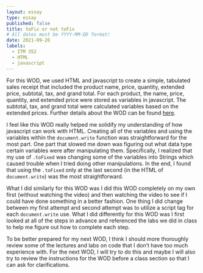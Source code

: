 ```yaml
---
layout: essay
type: essay
published: false
title: toFix or not toFix
# All dates must be YYYY-MM-DD format!
date: 2021-09-26
labels:
  - ITM 352
  - HTML
  - javascript
---
```


For this WOD, we used HTML and javascript to create a simple, tabulated sales receipt that included the product name, price, quantity, extended price, subtotal, tax, and grand total. For each product, the name, price, quantity, and extended price were stored as variables in javascript. The subtotal, tax, and grand total were calculated variables based on the extended prices. Further details about the WOD can be found [here](https://dport96.github.io/ITM352/morea/060.expressions-operators/experience-invoice1.html). 

I feel like this WOD really helped me solidify my understanding of how javascript can work with HTML. Creating all of the variables and using the variables within the `document.write` function was straightforward for the most part. One part that slowed me down was figuring out what data type certain variables were after manipulating them. Specifically, I realized that my use of `.toFixed` was changing some of the variables into Strings which caused trouble when I tried doing other manipulations. In the end, I found that using the `.toFixed` only at the last second (in the HTML of `document.write`) was the most straightforward. 

What I did similarly for this WOD was I did this WOD completely on my own first (without watching the video) and then watching the video to see if I could have done something in a better fashion. One thing I did change between my first attempt and second attempt was to utilize a script tag for each `document.write` use. What I did differently for this WOD was I first looked at all of the steps in advance and referenced the labs we did in class to help me figure out how to complete each step. 

To be better prepared for my next WOD, I think I should more thoroughly review some of the lectures and labs on code that I don’t have too much experience with. For the next WOD, I will try to do this and maybe I will also try to review the instructions for the WOD before a class section so that I can ask for clarifications. 
